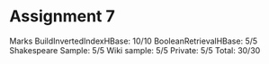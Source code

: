 # Assignment 7
Marks
BuildInvertedIndexHBase: 10/10
BooleanRetrievalHBase: 5/5
Shakespeare Sample: 5/5
Wiki sample: 5/5
Private: 5/5
Total: 30/30
